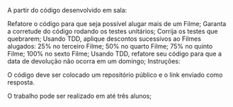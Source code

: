 A partir do código desenvolvido em sala:

Refatore o código para que seja possível alugar mais de um Filme;
Garanta a corretude do código rodando os testes unitários;
Corrija os testes que quebrarem;
Usando TDD, aplique descontos sucessivos ao Filmes alugados:
25% no terceiro Filme;
50% no quarto Filme;
75% no quinto Filme;
100% no sexto Filme;
Usando TDD, refatore seu código para que a data de devolução não ocorra em um domingo;
Instruções:

O código deve ser colocado um repositório público e o link enviado como resposta.

O trabalho pode ser realizado em até três alunos;